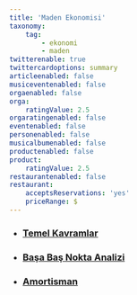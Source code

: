```yaml
---
title: 'Maden Ekonomisi'
taxonomy:
    tag:
        - ekonomi
        - maden
twitterenable: true
twittercardoptions: summary
articleenabled: false
musiceventenabled: false
orgaenabled: false
orga:
    ratingValue: 2.5
orgaratingenabled: false
eventenabled: false
personenabled: false
musicalbumenabled: false
productenabled: false
product:
    ratingValue: 2.5
restaurantenabled: false
restaurant:
    acceptsReservations: 'yes'
    priceRange: $
---
```


* ### [Temel Kavramlar](/mad/maden-ekonomisi/temel-kavramlar.html)
* ### [Başa Baş Nokta Analizi](/mad/maden-ekonomisi/basa-bas-noktasi-analizi.html)
* ### [Amortisman](/mad/maden-ekonomisi/amortisman.html)